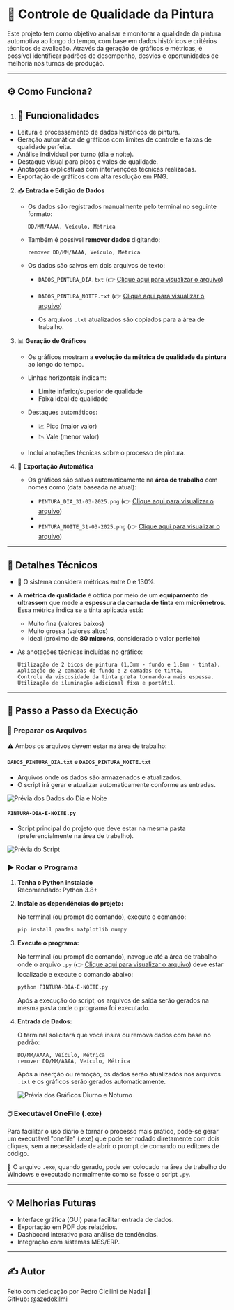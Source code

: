 # 🎨 Controle de Qualidade da Pintura

Este projeto tem como objetivo analisar e monitorar a qualidade da pintura automotiva ao longo do tempo, com base em dados históricos e critérios técnicos de avaliação. Através da geração de gráficos e métricas, é possível identificar padrões de desempenho, desvios e oportunidades de melhoria nos turnos de produção.

---

## ⚙️ Como Funciona?

1. ## 🧠 Funcionalidades

- Leitura e processamento de dados históricos de pintura.
- Geração automática de gráficos com limites de controle e faixas de qualidade perfeita.
- Análise individual por turno (dia e noite).
- Destaque visual para picos e vales de qualidade.
- Anotações explicativas com intervenções técnicas realizadas.
- Exportação de gráficos com alta resolução em PNG.

2. 📥 **Entrada e Edição de Dados**
   - Os dados são registrados manualmente pelo terminal no seguinte formato:
     
     ```
     DD/MM/AAAA, Veículo, Métrica
     ```
   - Também é possível **remover dados** digitando:
     
     ```
     remover DD/MM/AAAA, Veículo, Métrica
     ```
   - Os dados são salvos em dois arquivos de texto:
     - `DADOS_PINTURA_DIA.txt` (👉 [Clique aqui para visualizar o arquivo](https://github.com/azedokilmi/controle-qualidade-pintura/blob/main/DADOS-PINTURA-DIA.txt))
     - `DADOS_PINTURA_NOITE.txt` (👉 [Clique aqui para visualizar o arquivo](https://github.com/azedokilmi/controle-qualidade-pintura/blob/main/DADOS-PINTURA-NOITE.txt))
       
     - Os arquivos `.txt` atualizados são copiados para a área de trabalho.

3. 📊 **Geração de Gráficos**
   - Os gráficos mostram a **evolução da métrica de qualidade da pintura** ao longo do tempo.
   - Linhas horizontais indicam:
     - Limite inferior/superior de qualidade
     - Faixa ideal de qualidade
   - Destaques automáticos:
     - 📈 Pico (maior valor)
     - 📉 Vale (menor valor)
       
   - Inclui anotações técnicas sobre o processo de pintura.

4. 💾 **Exportação Automática**
   - Os gráficos são salvos automaticamente na **área de trabalho** com nomes como (data baseada na atual):
     
     - `PINTURA_DIA_31-03-2025.png` (👉 [Clique aqui para visualizar o arquivo](https://github.com/azedokilmi/controle-qualidade-pintura/blob/main/PINTURA-DIA-31-03-2025.png))
     - 
     - `PINTURA_NOITE_31-03-2025.png` (👉 [Clique aqui para visualizar o arquivo](https://github.com/azedokilmi/controle-qualidade-pintura/blob/main/PINTURA-NOITE-31-03-2025.png))
     
---

## 🧪 Detalhes Técnicos

- 📌 O sistema considera métricas entre 0 e 130%.
- A **métrica de qualidade** é obtida por meio de um **equipamento de ultrassom** que mede a **espessura da camada de tinta** em **micrômetros**. Essa métrica indica se a tinta aplicada está:
  - Muito fina (valores baixos)
  - Muito grossa (valores altos)
  - Ideal (próximo de **80 microns**, considerado o valor perfeito)

- As anotações técnicas incluídas no gráfico:
  ```
  Utilização de 2 bicos de pintura (1,3mm - fundo e 1,8mm - tinta).
  Aplicação de 2 camadas de fundo e 2 camadas de tinta.
  Controle da viscosidade da tinta preta tornando-a mais espessa.
  Utilização de iluminação adicional fixa e portátil.
  ```
  
---

## 🚀 Passo a Passo da Execução

### 📁 Preparar os Arquivos

⚠️ Ambos os arquivos devem estar na área de trabalho:

#### `DADOS_PINTURA_DIA.txt` e `DADOS_PINTURA_NOITE.txt`
- Arquivos onde os dados são armazenados e atualizados.
- O script irá gerar e atualizar automaticamente conforme as entradas.

![Prévia dos Dados do Dia e Noite](https://github.com/azedokilmi/controle-qualidade-pintura/blob/main/preview-dados.png)

#### `PINTURA-DIA-E-NOITE.py`
- Script principal do projeto que deve estar na mesma pasta (preferencialmente na área de trabalho).

![Prévia do Script](https://github.com/azedokilmi/controle-qualidade-pintura/blob/main/preview-script.png)

### ▶️ Rodar o Programa

1. **Tenha o Python instalado**  
Recomendado: Python 3.8+

2. **Instale as dependências do projeto:**

   No terminal (ou prompt de comando), execute o comando:

   ```bash
   pip install pandas matplotlib numpy
   ```

3. **Execute o programa:**

   No terminal (ou prompt de comando), navegue até a área de trabalho onde o arquivo `.py` (👉 [Clique aqui para visualizar o arquivo](https://github.com/azedokilmi/controle-qualidade-pintura/blob/main/PINTURA-DIA-E-NOITE.py)) deve estar localizado e execute o comando abaixo:

   ```bash
   python PINTURA-DIA-E-NOITE.py
   ```
   Após a execução do script, os arquivos de saída serão gerados na mesma pasta onde o programa foi executado.

4. **Entrada de Dados:**

   O terminal solicitará que você insira ou remova dados com base no padrão:
   ```
   DD/MM/AAAA, Veículo, Métrica
   remover DD/MM/AAAA, Veículo, Métrica
   ```

   Após a inserção ou remoção, os dados serão atualizados nos arquivos `.txt` e os gráficos serão gerados automaticamente.

   ![Prévia dos Gráficos Diurno e Noturno](https://github.com/azedokilmi/controle-qualidade-pintura/blob/main/preview-graficos.png)

### 🖱️ Executável OneFile (.exe)

Para facilitar o uso diário e tornar o processo mais prático, pode-se gerar um executável "onefile" (.exe) que pode ser rodado diretamente com dois cliques, sem a necessidade de abrir o prompt de comando ou editores de código.

📂 O arquivo `.exe`, quando gerado, pode ser colocado na área de trabalho do Windows e executado normalmente como se fosse o script `.py`.

---

## 💡 Melhorias Futuras

- Interface gráfica (GUI) para facilitar entrada de dados.
- Exportação em PDF dos relatórios.
- Dashboard interativo para análise de tendências.
- Integração com sistemas MES/ERP.

---

## ✍️ Autor

Feito com dedicação por Pedro Cicilini de Nadai 💪\
GitHub: [@azedokilmi](https://github.com/azedokilmi)

